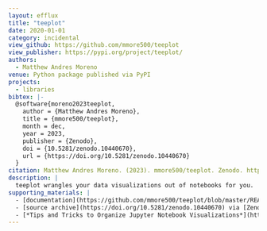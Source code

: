 ```yaml
---
layout: efflux
title: "teeplot"
date: 2020-01-01
category: incidental
view_github: https://github.com/mmore500/teeplot
view_publisher: https://pypi.org/project/teeplot/
authors:
  - Matthew Andres Moreno
venue: Python package published via PyPI
projects:
  - libraries
bibtex: |-
  @software{moreno2023teeplot,
    author = {Matthew Andres Moreno},
    title = {mmore500/teeplot},
    month = dec,
    year = 2023,
    publisher = {Zenodo},
    doi = {10.5281/zenodo.10440670},
    url = {https://doi.org/10.5281/zenodo.10440670}
  }
citation: Matthew Andres Moreno. (2023). mmore500/teeplot. Zenodo. https://doi.org/10.5281/zenodo.10440670
description: |
  teeplot wrangles your data visualizations out of notebooks for you.
supporting_materials: |
  - [documentation](https://github.com/mmore500/teeplot/blob/master/README.rst)
  - [source archive](https://doi.org/10.5281/zenodo.10440670) via [Zenodo *z*](https://zenodo.org)
  - [*Tips and Tricks to Organize Jupyter Notebook Visualizations*](https://towardsdatascience.com/an-easier-way-to-wrangle-jupyter-notebook-visualizations-620a86cd9279?source=friends_link&sk=6eca2ac2110dce5a903f1511227dae17), [article via towards data science](https://medium.com/towards-data-science)
---
```

